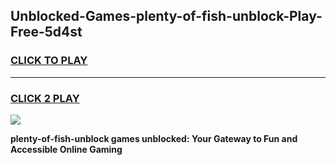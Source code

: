 
## Unblocked-Games-plenty-of-fish-unblock-Play-Free-5d4st
<h3>
<a href="https://premium76.site?title=plenty-of-fish-unblock&ref=20M">CLICK TO PLAY</a></h3>
<hr>

<h3>
<a href="https://premium76.site?title=plenty-of-fish-unblock&ref=20M">CLICK 2 PLAY</a>
  
</h3>

<a href="https://premium76.site?title=plenty-of-fish-unblock&ref=19M"><img src="https://clearcache.store/games.png"></a>


**plenty-of-fish-unblock games unblocked: Your Gateway to Fun and Accessible Online Gaming**
